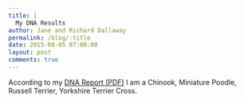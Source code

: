 ```yaml
---
title: |
  My DNA Results
author: Jane and Richard Dallaway
permalink: /blog/:title
date: 2015-08-05 07:00:00
layout: post
comments: true
---
```


According to my <a href="http://static.skitters.dallaway.com/bull-dna.pdf">DNA Report (PDF)</a> I am a Chinook, Miniature Poodle, Russell Terrier, Yorkshire Terrier Cross.


